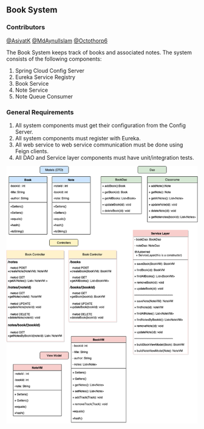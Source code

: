 ## Book System

### Contributors
[@AsiyatK](https://github.com/AsiyatK)
[@MdAynulIslam](https://github.com/mdaynulislam)
[@Octothorp6](https://github.com/Octothorp6)


The Book System keeps track of books and associated notes. The system consists of the following components:

1. Spring Cloud Config Server
2. Eureka Service Registry
3. Book Service
4. Note Service
5. Note Queue Consumer

### General Requirements

1. All system components must get their configuration from the Config Server.
2. All system components must register with Eureka.
3. All web service to web service communication must be done using Feign clients.
4. All DAO and Service layer components must have unit/integration tests.


![Book System diagram](https://github.com/Octothorp6/Book-System-Project/blob/development/Book%20System%20Project%20Diagram.png)

